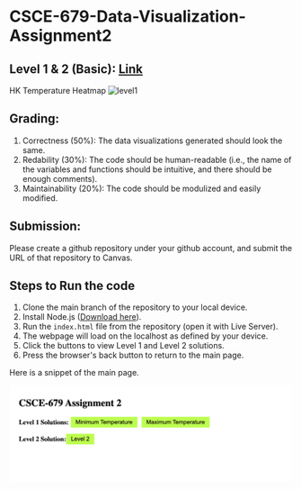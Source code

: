 # CSCE-679-Data-Visualization-Assignment2

## Level 1 & 2 (Basic): [Link](./level1.md)
HK Temperature Heatmap
![level1](./level1.png)

## Grading:
1. Correctness (50%): The data visualizations generated should look the same.
2. Redability (30%): The code should be human-readable (i.e., the name of the variables and functions should be intuitive, and there should be enough comments).
3. Maintainability (20%): The code should be modulized and easily modified.

## Submission:

Please create a github repository under your github account, and submit the URL of that repository to Canvas.

## Steps to Run the code

1. Clone the main branch of the repository to your local device.  
2. Install Node.js ([Download here](https://nodejs.org/en/download)).  
3. Run the `index.html` file from the repository (open it with Live Server).  
4. The webpage will load on the localhost as defined by your device.  
5. Click the buttons to view Level 1 and Level 2 solutions.  
6. Press the browser's back button to return to the main page.  

Here is a snippet of the main page.

![alt text](image.png)


